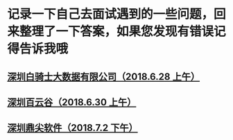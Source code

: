 # 记录一下自己去面试遇到的一些问题，回来整理了一下答案，如果您发现有错误记得告诉我哦
## [深圳白骑士大数据有限公司（2018.6.28 上午）](https://github.com/gosin1994/interview/blob/master/1.md)
## [深圳百云谷（2018.6.30 上午）](https://github.com/gosin1994/interview/blob/master/2.md)
## [深圳鼎尖软件（2018.7.2 下午）](https://github.com/gosin1994/interview/blob/master/3.md)

